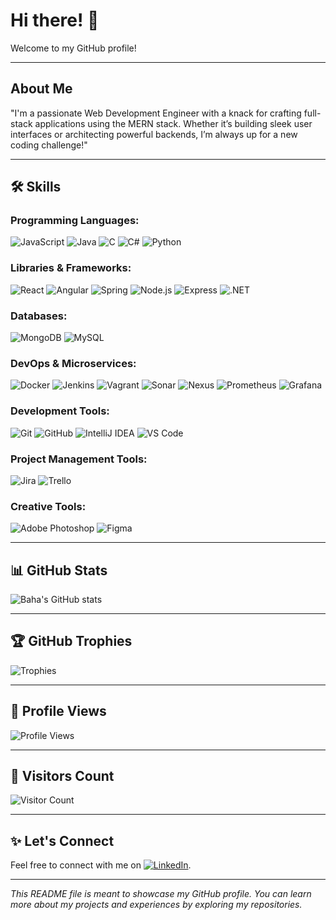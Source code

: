 # Hi there! 👋

Welcome to my GitHub profile!

---

## About Me

"I'm a passionate Web Development Engineer with a knack for crafting full-stack applications using the MERN stack. Whether it’s building sleek user interfaces or architecting powerful backends, I’m always up for a new coding challenge!"

---

## 🛠️ Skills

### **Programming Languages**:
![JavaScript](https://img.shields.io/badge/JavaScript-ES6+-yellow) ![Java](https://img.shields.io/badge/Java-8-orange) ![C](https://img.shields.io/badge/C-Programming-blue) ![C#](https://img.shields.io/badge/C%23-Framework-purple) ![Python](https://img.shields.io/badge/Python-3.8-green)

### **Libraries & Frameworks**:
![React](https://img.shields.io/badge/React-Hooks-blue) ![Angular](https://img.shields.io/badge/Angular-9.0-red) ![Spring](https://img.shields.io/badge/Spring-Boot-green) ![Node.js](https://img.shields.io/badge/Node.js-JS-orange) ![Express](https://img.shields.io/badge/Express-Node_Framework-lightgrey) ![.NET](https://img.shields.io/badge/.Net_Framework-C%23-purple)

### **Databases**:
![MongoDB](https://img.shields.io/badge/MongoDB-NoSQL-green) ![MySQL](https://img.shields.io/badge/MySQL-RDBMS-blue)

### **DevOps & Microservices**:
![Docker](https://img.shields.io/badge/Docker-20.10-blue) ![Jenkins](https://img.shields.io/badge/Jenkins-CI%2FCD-orange) ![Vagrant](https://img.shields.io/badge/Vagrant-VM_Automation-blue) ![Sonar](https://img.shields.io/badge/Sonar-Quality-gold) ![Nexus](https://img.shields.io/badge/Nexus-Repository_Management-yellowgreen) ![Prometheus](https://img.shields.io/badge/Prometheus-Monitoring-red) ![Grafana](https://img.shields.io/badge/Grafana-Dashboard-orange)

### **Development Tools**:
![Git](https://img.shields.io/badge/Git-Fully_Version_Control-green) ![GitHub](https://img.shields.io/badge/GitHub-Hosting-blue) ![IntelliJ IDEA](https://img.shields.io/badge/IntelliJ_IDEA-JetBrains-black) ![VS Code](https://img.shields.io/badge/VS%20Code-Microsoft-blue)

### **Project Management Tools**:
![Jira](https://img.shields.io/badge/Jira-Atlassian-blue) ![Trello](https://img.shields.io/badge/Trello-Project_Management-lightblue)

### **Creative Tools**:
![Adobe Photoshop](https://img.shields.io/badge/Adobe_Photoshop-Image_Editing-blue) ![Figma](https://img.shields.io/badge/Figma-Design-orange)

---

## 📊 GitHub Stats

![Baha's GitHub stats](https://github-readme-stats.vercel.app/api?username=BahaEddinDridi&show_icons=true&theme=radical)

---

## 🏆 GitHub Trophies

![Trophies](https://github-profile-trophy.vercel.app/?username=BahaEddinDridi&theme=dracula)

---

## 👀 Profile Views

![Profile Views](https://komarev.com/ghpvc/?username=BahaEddinDridi)

---

## 👀 Visitors Count

![Visitor Count](https://count.getloli.com/get/@BahaEddinDridi?theme=rule34)

---

## ✨ Let's Connect

Feel free to connect with me on [![LinkedIn](https://img.shields.io/badge/LinkedIn-Baha%20Dridi-blue)](https://www.linkedin.com/in/baha-eddine-dridi-88b039203).

---

*This README file is meant to showcase my GitHub profile. You can learn more about my projects and experiences by exploring my repositories.*
